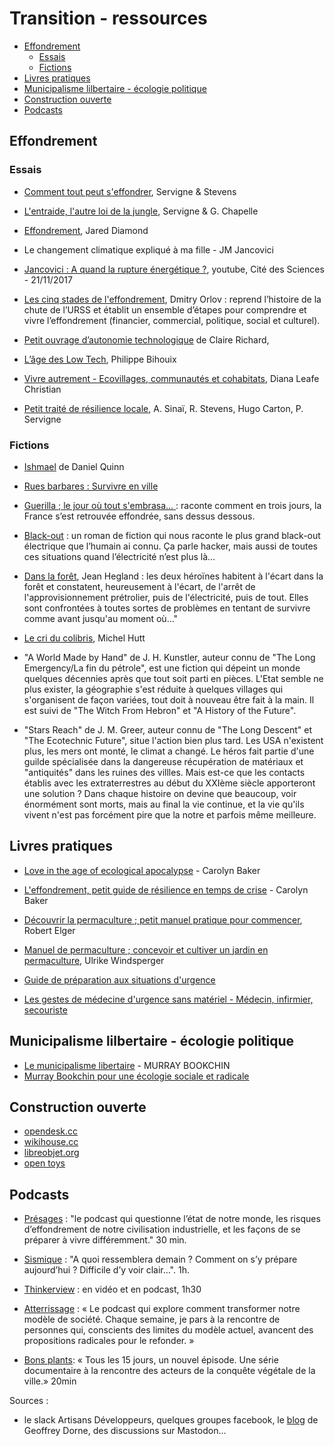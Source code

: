 # Transition - ressources <!-- omit in toc -->

- [Effondrement](#effondrement)
  - [Essais](#essais)
  - [Fictions](#fictions)
- [Livres pratiques](#livres-pratiques)
- [Municipalisme lilbertaire - écologie politique](#municipalisme-lilbertaire---%C3%A9cologie-politique)
- [Construction ouverte](#construction-ouverte)
- [Podcasts](#podcasts)

## Effondrement

### Essais

- [Comment tout peut s'effondrer](http://www.seuil.com/ouvrage/comment-tout-peut-s-effondrer-pablo-servigne/9782021223316), Servigne & Stevens

- [L'entraide, l'autre loi de la jungle](https://pabloservigne.com/entraide-2/), Servigne & G. Chapelle

- [Effondrement](https://livre.fnac.com/a2511049/Jared-Diamond-Effondrement?oltype=2&OrderId=2&page=1&SortId=3#int=|NonApplicable|2511049|NonApplicable|L1), Jared Diamond

- Le changement climatique expliqué à ma fille - JM Jancovici

- [Jancovici : A quand la rupture énergétique ?](https://www.youtube.com/watch?v=2JH6TwaDYW4), youtube, Cité des Sciences - 21/11/2017

- [Les cinq stades de l'effondrement](https://www.placedeslibraires.fr/livre/9782355120671-les-cinq-stades-de-l-effondrement-dmitry-orlov/), Dmitry Orlov : reprend l’histoire de la chute de l’URSS et établit un ensemble d’étapes pour comprendre et vivre l’effondrement (financier, commercial, politique, social et culturel).

- [Petit ouvrage d’autonomie technologique](https://www.369editions.com/petit-ouvrage-dautonomie-technologique/) de Claire Richard,

- [L’âge des Low Tech](http://www.seuil.com/ouvrage/l-age-des-low-tech-philippe-bihouix/9782021160727), Philippe Bihouix

-  [Vivre autrement - Ecovillages, communautés et cohabitats](https://ecosociete.org/livres/vivre-autrement), Diana Leafe Christian

- [Petit traité de résilience locale](http://www.eclm.fr/ouvrage-372.html), A. Sinaï, R. Stevens, Hugo Carton, P. Servigne


### Fictions

- [Ishmael](https://livre.fnac.com/a12840174/Daniel-Quinn-Ishmael?omnsearchpos=5#ficheResume) de Daniel Quinn

- [Rues barbares : Survivre en ville](https://livre.fnac.com/a5274163/Piero-San-Giorgio-Rue-barbares)

- [Guerilla ; le jour où tout s'embrasa... ](https://www.placedeslibraires.fr/livre/9791091447492-guerilla-le-jour-o-tout-s-embrasa-laurent-obertone/) : raconte comment en trois jours, la France s’est retrouvée effondrée, sans dessus dessous.

- [Black-out](https://www.placedeslibraires.fr/livre/9782253098690-blackout-marc-elsberg/) : un roman de fiction qui nous raconte le plus grand black-out électrique que l’humain ai connu. Ça parle hacker, mais aussi de toutes ces situations quand l’électricité n’est plus là… 

- [Dans la forêt](), Jean Hegland : les deux héroïnes habitent à l'écart dans la forêt et constatent, heureusement à l'écart, de l'arrêt de l'approvisionnement prétrolier, puis de l'électricité, puis de tout. Elles sont confrontées à toutes sortes de problèmes en tentant de survivre comme avant jusqu'au moment où..."

- [Le cri du colibris](), Michel Hutt 

- "A World Made by Hand" de J. H. Kunstler, auteur connu de "The Long Emergency/La fin du pétrole", est une fiction qui dépeint un monde quelques décennies après que tout soit parti en pièces. L'Etat semble ne plus exister, la géographie s'est réduite à quelques villages qui s'organisent de façon variées, tout doit à nouveau être fait à la main. Il est suivi de "The Witch From Hebron" et "A History of the Future".

- "Stars Reach" de J. M. Greer, auteur connu de "The Long Descent" et "The Ecotechnic Future", situe l'action bien plus tard. Les USA n'existent plus, les mers ont monté, le climat a changé. Le héros fait partie d'une guilde spécialisée dans la dangereuse récupération de matériaux et "antiquités" dans les ruines des villles. Mais est-ce que les contacts établis avec les extraterrestres au début du XXIème siècle apporteront une solution ? Dans chaque histoire on devine que beaucoup, voir énormément sont morts, mais au final la vie continue, et la vie qu'ils vivent n'est pas forcément pire que la notre et parfois même meilleure.

## Livres pratiques

- [Love in the age of ecological apocalypse](https://www.fnac.com/livre-numerique/a7682957/Carolyn-Baker-Love-in-the-Age-of-Ecological-Apocalypse) - Carolyn Baker

- [L'effondrement, petit guide de résilience en temps de crise](https://www.leslibraires.fr/livre/9267923-l-effondrement-petit-guide-de-resilience-en--carolyn-baker-ecosociete) - Carolyn Baker

- [Découvrir la permaculture ; petit manuel pratique pour commencer](https://www.placedeslibraires.fr/livre/9782815307796-decouvrir-la-permaculture-petit-manuel-pratique-pour-commencer-robert-elger/), Robert Elger

- [Manuel de permaculture ; concevoir et cultiver un jardin en permaculture](https://www.placedeslibraires.fr/livre/9782841389001-manuel-de-permaculture-concevoir-et-cultiver-un-jardin-en-permaculture-ulrike-windsperger/), Ulrike Windsperger

- [Guide de préparation aux situations d'urgence](https://www.placedeslibraires.fr/livre/9782501078924-guide-de-preparation-aux-situations-d-urgence-kathy-harrison/)

- [Les gestes de médecine d'urgence sans matériel - Médecin, infirmier, secouriste](https://www.decitre.fr/livres/les-gestes-de-medecine-d-urgence-sans-materiel-9782718411453.html)

## Municipalisme lilbertaire - écologie politique

- [Le municipalisme libertaire](http://libertaire.pagesperso-orange.fr/archive/2000/230-ete/bookchin.htm) - MURRAY BOOKCHIN
- [Murray Bookchin pour une écologie sociale et radicale](http://lepassagerclandestin.fr/catalogue/les-precurseurs-de-la-decroissance/murray-bookchin-pour-une-ecologie-sociale-et-radicale.html)


## Construction ouverte

- [opendesk.cc](https://www.opendesk.cc)
- [wikihouse.cc](https://wikihouse.cc)
- [libreobjet.org](http://libreobjet.org/)
- [open toys](https://www.instructables.com/id/Open-Toys-hack-your-veggies-with-3D-Printing/) 


## Podcasts

- [Présages](https://www.presages.fr/) : "le podcast qui questionne l’état de notre monde, les risques d’effondrement de notre civilisation industrielle, et les façons de se préparer à vivre différemment." 30 min.

- [Sismique](https://sismique.fr/) : "A quoi ressemblera demain ? Comment on s’y prépare aujourd’hui ? Difficile d’y voir clair…". 1h.

- [Thinkerview](https://thinkerview.com/) : en vidéo et en podcast, 1h30

- [Atterrissage](https://atterrissage.org/) : « Le podcast qui explore comment transformer notre modèle de société. Chaque semaine, je pars à la rencontre de personnes qui, conscients des limites du modèle actuel, avancent des propositions radicales pour le refonder. »

- [Bons plants](https://soundcloud.com/bonsplants):  « Tous les 15 jours, un nouvel épisode. Une série documentaire à la rencontre des acteurs de la conquête végétale de la ville.» 20min


Sources :
- le slack Artisans Développeurs, quelques groupes facebook, le [blog](https://graphism.fr/du-design-a-leffondrement-par-ou-commencer-collapsologie/) de Geoffrey Dorne, des discussions sur Mastodon...